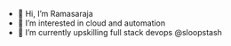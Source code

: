 - 👋 Hi, I’m Ramasaraja
- 👀 I’m interested in cloud and automation
- 🌱 I’m currently upskilling full stack devops @sloopstash


<!---
ramasa-raja/ramasa-raja is a ✨ special ✨ repository because its `README.md` (this file) appears on your GitHub profile.
You can click the Preview link to take a look at your changes.
--->
